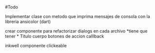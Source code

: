 #Todo 

Implementar clase con metodo que imprima mensajes de consola con la libreria ansicolor (dart)

crear componente para refactorizar dialogs en cada archivo 
*tiene que tener *
Titulo 
cuerpo 
botones de accion
calllback

inkwell componente clickeable 